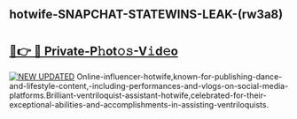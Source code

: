 ## hotwife-SNAPCHAT-STATEWINS-LEAK-(rw3a8)


# <h2><a href="https://mediaupload.pro?-20M">🔗👉 🔴 Private-P𝚑ot𝚘𝚜-V𝚒d𝚎o</a></h2>

[![NEW UPDATED](https://i.imgur.com/0qMVB7G.gif)](https://mediaupload.pro?-20M)
Online-influencer-hotwife,known-for-publishing-dance-and-lifestyle-content,-including-performances-and-vlogs-on-social-media-platforms.Brilliant-ventriloquist-assistant-hotwife,celebrated-for-their-exceptional-abilities-and-accomplishments-in-assisting-ventriloquists.  